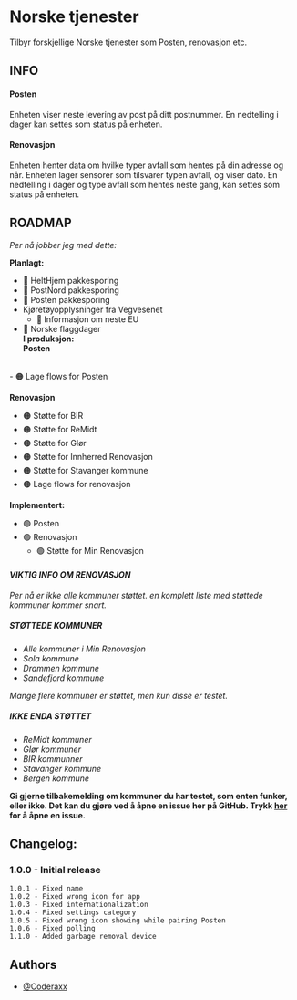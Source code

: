 # Norske tjenester

Tilbyr forskjellige Norske tjenester som Posten, renovasjon etc.

## INFO
#### Posten
Enheten viser neste levering av post på ditt postnummer. En nedtelling i dager kan settes som status på enheten.

#### Renovasjon
Enheten henter data om hvilke typer avfall som hentes på din adresse og når. Enheten lager sensorer som tilsvarer typen avfall, og viser dato. En nedtelling i dager og type avfall som hentes neste gang, kan settes som status på enheten.

## ROADMAP
*Per nå jobber jeg med dette:*

**Planlagt:**
- 🔴 HeltHjem pakkesporing
- 🔴 PostNord pakkesporing
- 🔴 Posten pakkesporing
- Kjøretøyopplysninger fra Vegvesenet
  - 🔴 Informasjon om neste EU
- 🔴 Norske flaggdager
\
**I produksjon:**
\
**Posten**
<br>
- 🟠 Lage flows for Posten

**Renovasjon**
<br>
- 🟠 Støtte for BIR
- 🟠 Støtte for ReMidt
- 🟠 Støtte for Glør
- 🟠 Støtte for Innherred Renovasjon
- 🟠 Støtte for Stavanger kommune
- 🟠 Lage flows for renovasjon

**Implementert:**
- 🟢 Posten
- 🟢 Renovasjon
  - 🟢 Støtte for Min Renovasjon

#### *VIKTIG INFO OM RENOVASJON*
*Per nå er ikke alle kommuner støttet. en komplett liste med støttede kommuner kommer snart.*
##### *STØTTEDE KOMMUNER*
- *Alle kommuner i Min Renovasjon*
- *Sola kommune*
- *Drammen kommune*
- *Sandefjord kommune*

*Mange flere kommuner er støttet, men kun disse er testet.*

##### *IKKE ENDA STØTTET*
- *ReMidt kommuner*
- *Glør kommuner*
- *BIR kommunner*
- *Stavanger kommune*
- *Bergen kommune*

**Gi gjerne tilbakemelding om kommuner du har testet, som enten funker, eller ikke.
Det kan du gjøre ved å åpne en issue her på GitHub. Trykk [her](https://github.com/Coderaxx/NorwegianServicesPublic/issues) for å åpne en issue.**


## Changelog:
### 1.0.0 - Initial release
```
1.0.1 - Fixed name
1.0.2 - Fixed wrong icon for app
1.0.3 - Fixed internationalization
1.0.4 - Fixed settings category
1.0.5 - Fixed wrong icon showing while pairing Posten
1.0.6 - Fixed polling
1.1.0 - Added garbage removal device
```


## Authors

- [@Coderaxx](https://www.github.com/coderaxx)
